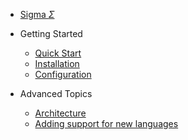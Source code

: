 - [Sigma *Σ*]()
- Getting Started
  - [Quick Start](quickstart.md)
  - [Installation](installation.md)
  - [Configuration](configuration.md)

- Advanced Topics
  - [Architecture]()
  - [Adding support for new languages]()